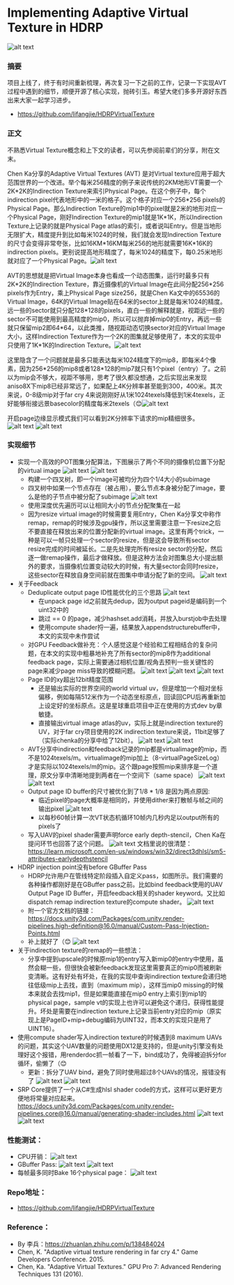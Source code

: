 # Implementing Adaptive Virtual Texture in HDRP
![alt text](Docs/image.png)
### 摘要
项目上线了，终于有时间重新梳理，再次复习一下之前的工作，记录一下实现AVT过程中遇到的细节，顺便开源了核心实现，抛砖引玉。希望大佬们多多开源好东西出来大家一起学习进步。
- https://github.com/lifangjie/HDRPVirtualTexture
### 正文
不熟悉Virtual Texture概念和上下文的读者，可以先参阅前辈们的分享，附在文末。

Chen Ka分享的Adaptive Virtual Textures (AVT) 是对Virtual texture应用于超大范围世界的一个改进。举个每米256精度的例子来说传统的2KM地形VT需要一个2K\*2K的Indirection Texture来索引Physical Page。在这个例子中，每个indirection pixel代表地形中的一米的格子。这个格子对应一个256\*256 pixels的Physical Page。那么Indirection Texture的mip1中的pixel就是2米的地形对应一个Physical Page，刚好Indirection Texture的mip1就是1K\*1K，所以Indirection Texture上记录的就是Physical Page atlas的索引，或者说叫Entry。但是当地形无限扩大，精度提升到比如每米1024的时候，我们就会发现Indirection Texture的尺寸会变得非常夸张，比如16KM\*16KM每米256的地形就需要16K\*16K的indirection pixels。更别说提高地形精度了，每米1024的精度下，每0.25米地形就对应了一个Physical Page。![alt text](Docs/image-9.png "传统Virtual Texture索引示意")

AVT的思想就是把Virtual Image本身也看成一个动态图集，运行时最多只有2K\*2K的Indirection Texture，靠近摄像机的Virtual Image在此间分配256\*256 pixels作为Entry，乘上Physical Page size256，就是Chen Ka文中的65536的Virtual Image，64K的Virtual Image贴在64米的sector上就是每米1024的精度。远一些的sector就只分配128\*128的pixels，直白一些的解释就是，视距远一些的sector不可能使用到最高精度的mip0，所以可以抛弃掉mip0的Entry，再远一些就只保留mip2即64\*64，以此类推，随视距动态切换sector对应的Virtual Image大小，这样Indirection Texture作为一个2K的图集就足够使用了，本文的实现中只使用了1K\*1K的Indirection Texture。![alt text](Docs/image-10.png "在Virtual Image Atlas中分配sector")

这里隐含了一个问题就是最多只能表达每米1024精度下的mip8，即每米4个像素，因为256\*256的mip8或者128\*128的mip7就只有1个pixel（entry）了。之前以为mip会不够大，视距不够用，思考了很久都没想通，之后实现出来发现aniso8X下mip8已经非常远了，如果配上4K分辨率甚至能到300，400米。其次来说，0-8级mip对于far cry 4来说刚刚好从1米1024texels降低到1米4texels，正好能够衔接远景basecolor的精度每米2texels（😊![alt text](Docs/image-23.png "Far Cry 5分享中远景地形的Baked albedo map")

开启page边缘显示模式我们可以看到2K分辨率下请求的mip精细很多。
![alt text](Docs/image-1.png "1080P下的page mip")
![alt text](Docs/image-2.png "2K下的page mip")
### 实现细节
- 实现一个高效的POT图集分配算法，下图展示了两个不同的摄像机位置下分配的virtual image
![alt text](Docs/image-3.png)
![alt text](Docs/image-4.png)
  - 构建一个四叉树，即一个image可被均分为四个1/4大小的subimage
  - 四叉树中如果一个节点存在（被占用），要么节点本身被分配了image，要么是他的子节点中被分配了subimage
![alt text](Docs/image-5.png)
  - 使用深度优先遍历可以让相同大小的节点分配聚集在一起
  - 因为resize virtual image的时候需要复用Entry，Chen Ka分享文中称作remap，remap的时候涉及gpu操作，所以这里需要注意一下resize之后不要直接在释放出来的位置分配新的virtual image。这里有两个trick，一种是可以一帧只处理一个sector的resize，但是这会导致所有sector resize完成的时间被延长。二是先处理完所有resize sector的分配，然后逐一做remap操作，最后才做释放。但是这种方法会对图集总大小提出额外的要求，当摄像机位置变动较大的时候，有大量sector会同时resize，这些sector在释放自身空间前就在图集中申请分配了新的空间。
![alt text](Docs/image-6.png)
- 关于Feedback
  - Deduplicate output page ID性能优化的三个思路
![alt text](Docs/image-7.png)
    - 在unpack page id之前就先dedup，因为output pageid是编码到一个uint32中的
    - 跳过 == 0 的page，减少hashset.add消耗，并放入burstjob中去处理
    - 使用compute shader捋一遍，结果放入appendstructurebuffer中，本文的实现中未作尝试
  - 对GPU Feedback做补充：个人感觉这是个经验和工程相结合的复杂问题，在本文的实现中粗暴地补充了所有sector的mip8作为additional feedback page，实际上需要通过相机位置/视角去预判一些关键性的page来减少page miss导致的模糊问题。
![alt text](Docs/image-8.png)
![alt text](Docs/image-9.gif "没有补充Feedback的时候，经典badcase，后退和转身")
![alt text](Docs/image-10.gif "有补充feedback之后")
  - Page ID的xy超出12bit精度范围
    - 还是输出实际的世界空间的world virtual uv，但是增加一个相对坐标偏移，例如每隔512米作为一个动态坐标原点，回读回CPU后再重新加上设定好的坐标原点。这是星球重启项目中正在使用的方式dev by章敏捷。
    - 直接输出virtual image atlas的uv，实际上就是indirection texture的UV，对于far cry项目使用的2K indirection texture来说，11bit足够了（实际chenka的分享中给了12bit）。
![alt text](Docs/image-11.png)
![alt text](Docs/image-12.png)
  - AVT分享中indirection和feedback记录的mip都是virtualimage的mip，而不是1024texels/m。virtualimage的mip加上（8-virtualPageSizeLog）才是实际以1024texels/m的mip。这个跟page按照mip来排序是一个道理，原文分享中清晰地提到两者在一个空间下（same space）
![alt text](Docs/image-13.png)
![alt text](Docs/image-14.png)
  - Output page ID buffer的尺寸被优化到了1/8 \* 1/8 是因为两点原因:
    - 临近pixel的page大概率是相同的，并使用dither来打散帧与帧之间的输出pixel
![alt text](Docs/image-15.png)
    - 以每秒60帧计算一次VT状态机循环10帧内几秒内足以output所有的pixels了
  - 写入UAV的pixel shader需要声明force early depth-stencil，Chen Ka在提问环节也回答了这个问题。
![alt text](Docs/image-16.png)
  文档里说的很清楚：https://learn.microsoft.com/en-us/windows/win32/direct3dhlsl/sm5-attributes-earlydepthstencil
- HDRP injection point没有before GBuffer Pass
  - HDRP允许用户在管线特定阶段插入自定义pass，如图所示。我们需要的各种操作都刚好是在GBuffer pass之前。比如bind feedback使用的UAV Output Page ID Buffer，开启feedback相关的shader keyword。又比如dispatch remap indirection texture的compute shader。
![alt text](Docs/image-17.png)
  - 附一个官方文档的链接：https://docs.unity3d.com/Packages/com.unity.render-pipelines.high-definition@16.0/manual/Custom-Pass-Injection-Points.html
  - 补上就好了（😊
![alt text](Docs/image-18.png)
- 关于indirection texture的remap的一些想法：
  - 分享中提到upscale的时候原mip1的entry写入新mip0的entry中使用，虽然会糊一些，但很快会被新feedback发现这里需要真正的mip0而被刷新变清晰。这有好处有坏处，在我的实现中查询indirection texture会递归地往低级mip上去找，直到（maximum mip），这样当mip0 missing的时候本来就会去找mip1，但是如果能直接在mip0 entry上索引到mip1的physical page，sample vt的实现上也许可以避免这个递归，获得性能提升。坏处是需要在indirection texture上记录当前entry对应的mip（原实现上是PageID+mip+debug编码为UINT32，而本文的实现只是用了UINT16）。
- 使用compute shader写入indirection texture的时候遇到8 maximum UAVs的问题，其实这个UAV数量的问题使用DX12是支持的，但是unity引擎没有处理好这个报错，用renderdoc抓一帧看了一下，bind成功了，免得被迫拆分for循环，偷懒了（😊
  - 更新：拆分了UAV bind，避免了同时使用超过8个UAVs的情况，报错没有了
![alt text](Docs/image-19.png)
![alt text](Docs/image-20.png)
- SRP Core提供了一个从C#生成hlsl shader code的方式，这样可以更好更方便地将常量对应起来。https://docs.unity3d.com/Packages/com.unity.render-pipelines.core@16.0/manual/generating-shader-includes.html
![alt text](Docs/image-21.png)
![alt text](Docs/image-22.png)
### 性能测试：
- CPU开销：
![alt text](Docs/image-23.gif "没有超过0.1ms的cpu耗时，GC仅由Log产生")
- GBuffer Pass:
![alt text](Docs/image-24.png "VT OFF")
![alt text](Docs/image-25.png "VT ON")
- 每帧最多同时Bake 16个physical page：
![alt text](Docs/image-26.png)
### Repo地址：
- https://github.com/lifangjie/HDRPVirtualTexture
### Reference：
- By 李兵：https://zhuanlan.zhihu.com/p/138484024
- Chen, K. "Adaptive virtual texture rendering in far cry 4." Game Developers Conference. 2015.
- Chen, Ka. "Adaptive Virtual Textures." GPU Pro 7: Advanced Rendering Techniques 131 (2016).
